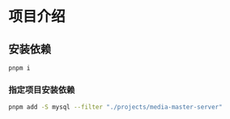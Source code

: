 # 项目介绍

## 安装依赖

```
pnpm i
```

### 指定项目安装依赖

```bash
pnpm add -S mysql --filter "./projects/media-master-server"
```
